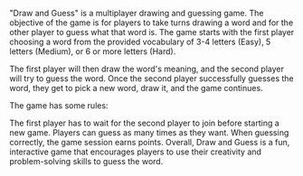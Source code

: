 "Draw and Guess" is a multiplayer drawing and guessing game. The objective of the game is for players to take turns drawing a word and for the other player to guess what that word is. The game starts with the first player choosing a word from the provided vocabulary of 3-4 letters (Easy), 5 letters (Medium), or 6 or more letters (Hard).

The first player will then draw the word's meaning, and the second player will try to guess the word. Once the second player successfully guesses the word, they get to pick a new word, draw it, and the game continues.

The game has some rules:

The first player has to wait for the second player to join before starting a new game.
Players can guess as many times as they want.
When guessing correctly, the game session earns points.
Overall, Draw and Guess is a fun, interactive game that encourages players to use their creativity and problem-solving skills to guess the word.